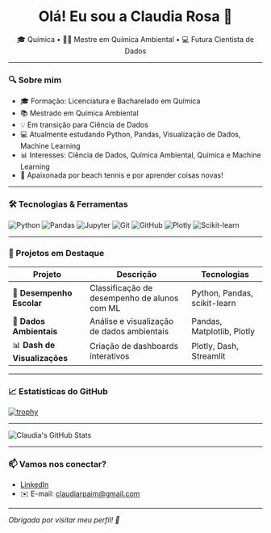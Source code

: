 <h1 align="center">Olá! Eu sou a Claudia Rosa 👋</h1>

<p align="center">
  🎓 Química • 👩‍🔬 Mestre em Química Ambiental • 💻 Futura Cientista de Dados  
</p>

---

### 🔍 Sobre mim

- 🎓 Formação: Licenciatura e Bacharelado em Química  
- 📚 Mestrado em Química Ambiental  
- 💡 Em transição para Ciência de Dados  
- 💻 Atualmente estudando Python, Pandas, Visualização de Dados, Machine Learning  
- 📊 Interesses: Ciência de Dados, Química Ambiental, Química e Machine Learning 
- 🎾 Apaixonada por beach tennis e por aprender coisas novas!

---

### 🛠️ Tecnologias & Ferramentas


![Python](https://img.shields.io/badge/Python-3776AB?style=for-the-badge&logo=python&logoColor=white)
![Pandas](https://img.shields.io/badge/Pandas-150458?style=for-the-badge&logo=pandas&logoColor=white)
![Jupyter](https://img.shields.io/badge/Jupyter-F37626?style=for-the-badge&logo=jupyter&logoColor=white)
![Git](https://img.shields.io/badge/Git-F05032?style=for-the-badge&logo=git&logoColor=white)
![GitHub](https://img.shields.io/badge/GitHub-181717?style=for-the-badge&logo=github&logoColor=white)
![Plotly](https://img.shields.io/badge/Plotly-3F4F75?style=for-the-badge&logo=plotly&logoColor=white)
![Scikit-learn](https://img.shields.io/badge/Scikit--learn-F7931E?style=for-the-badge&logo=scikit-learn&logoColor=white)

---

### 🚀 Projetos em Destaque

| Projeto | Descrição | Tecnologias |
|--------|-----------|-------------|
| 📘 **Desempenho Escolar** | Classificação de desempenho de alunos com ML | Python, Pandas, scikit-learn |
| 🌱 **Dados Ambientais** | Análise e visualização de dados ambientais | Pandas, Matplotlib, Plotly |
| 📊 **Dash de Visualizações** | Criação de dashboards interativos | Plotly, Dash, Streamlit |

---

### 📈 Estatísticas do GitHub

<!-- 🏆 GitHub Trophy (estilo com A++ e fundo escuro) -->
[![trophy](https://github-profile-trophy.vercel.app/?username=claudiarpaim&theme=darkhub&no-frame=true&margin-w=15&rank=SECRET,SSS,SS,S,A,B)](https://github.com/ryo-ma/github-profile-trophy)

---

<!-- 📊 Estatísticas gerais do GitHub -->
![Claudia's GitHub Stats](https://github-readme-stats.vercel.app/api?username=claudiarpaim&show_icons=true&theme=radical&rank_icon=percentile&include_all_commits=true)


---

### 📫 Vamos nos conectar?

- [LinkedIn](www.linkedin.com/in/claudia-rosa-177a36a7)
- ✉️ E-mail: claudiarpaim@gmail.com

---

*Obrigada por visitar meu perfil! 💙*
